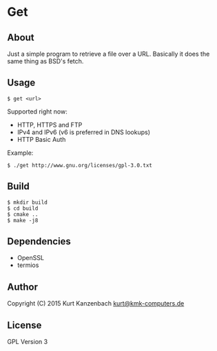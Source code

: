 # Get #

## About ##

Just a simple program to retrieve a file over a URL. Basically it does
the same thing as BSD's fetch.

## Usage ##

    $ get <url>

Supported right now:

- HTTP, HTTPS and FTP
- IPv4 and IPv6 (v6 is preferred in DNS lookups)
- HTTP Basic Auth

Example:

    $ ./get http://www.gnu.org/licenses/gpl-3.0.txt

## Build ##

    $ mkdir build
    $ cd build
    $ cmake ..
    $ make -j8

## Dependencies ##

- OpenSSL
- termios

## Author ##

Copyright (C) 2015 Kurt Kanzenbach <kurt@kmk-computers.de>

## License ##

GPL Version 3
